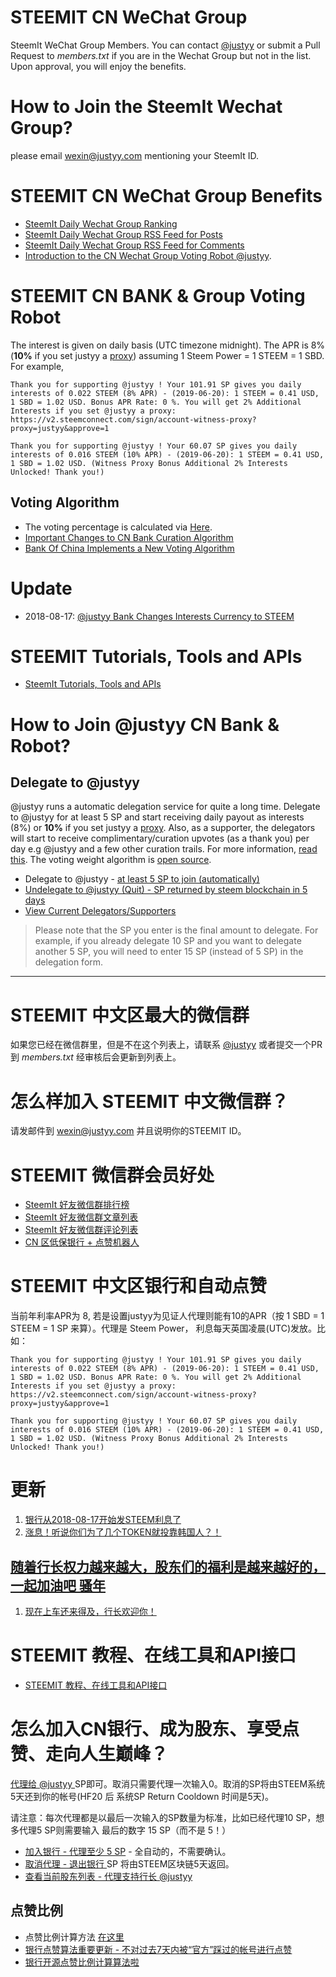 # STEEMIT CN WeChat Group
SteemIt WeChat Group Members. You can contact [@justyy](https://steemit.com/@justyy/) or submit a Pull Request to *members.txt* if you are in the Wechat Group but not in the list. Upon approval, you will enjoy the benefits.

# How to Join the SteemIt Wechat Group?
please email wexin@justyy.com mentioning your SteemIt ID.

# STEEMIT CN WeChat Group Benefits
- [SteemIt Daily Wechat Group Ranking](https://steemyy.com/wechat-ranking/)
- [SteemIt Daily Wechat Group RSS Feed for Posts](https://steemyy.com/wechat-ranking/rss/)
- [SteemIt Daily Wechat Group RSS Feed for Comments](https://steemyy.com/wechat-ranking/rss/comments/)
- [Introduction to the CN Wechat Group Voting Robot @justyy](https://steemit.com/cn/@justyy/cn-introduction-to-the-cn-wechat-group-voting-robot-justyy). 

# STEEMIT CN BANK & Group Voting Robot
The interest is given on daily basis (UTC timezone midnight). The APR is 8% (**10%** if you set justyy a [proxy](https://v2.steemconnect.com/sign/account-witness-proxy?proxy=justyy&approve=1)) assuming 1 Steem Power = 1 STEEM = 1 SBD. For example,

```
Thank you for supporting @justyy ! Your 101.91 SP gives you daily interests of 0.022 STEEM (8% APR) - (2019-06-20): 1 STEEM = 0.41 USD, 1 SBD = 1.02 USD. Bonus APR Rate: 0 %. You will get 2% Additional Interests if you set @justyy a proxy: https://v2.steemconnect.com/sign/account-witness-proxy?proxy=justyy&approve=1

Thank you for supporting @justyy ! Your 60.07 SP gives you daily interests of 0.016 STEEM (10% APR) - (2019-06-20): 1 STEEM = 0.41 USD, 1 SBD = 1.02 USD. (Witness Proxy Bonus Additional 2% Interests Unlocked! Thank you!)
```

## Voting Algorithm
- The voting percentage is calculated via [Here](https://github.com/DoctorLai/steemit-wechat-group/blob/master/bank_getvp.py).
- [Important Changes to CN Bank Curation Algorithm](https://steemit.com/algorithm/@justyy/important-changes-to-cn-bank-curation-algorithm)
- [Bank Of China Implements a New Voting Algorithm](https://steemit.com/busy/@justyy/bank-of-china-implements-a-new-voting-algorithm)

# Update
- 2018-08-17: [@justyy Bank Changes Interests Currency to STEEM](https://steemit.com/cn/@justyy/2018-08-17-steem-justyy-bank-changes-interests-currency-to-steem)

# STEEMIT Tutorials, Tools and APIs
- [SteemIt Tutorials, Tools and APIs](https://steemyy.com/)

# How to Join @justyy CN Bank & Robot?
## Delegate to @justyy
@justyy runs a automatic delegation service for quite a long time. Delegate to @justyy for at least 5 SP and start receiving daily payout as interests (8%) or **10%** if you set justyy a [proxy](https://v2.steemconnect.com/sign/account-witness-proxy?proxy=justyy&approve=1). Also, as a supporter, the delegators will start to receive complimentary/curation upvotes (as a thank you) per day  e.g @justyy and a few other curation trails. For more information, [read this](https://github.com/DoctorLai/steemit-wechat-group). The voting weight algorithm is [open source](https://steemit.com/busy/@justyy/bank-of-china-implements-a-new-voting-algorithm).

- Delegate to @justyy - [at least 5 SP to join (automatically)](https://steemyy.com/sp-delegate-form/?delegatee=justyy)
- [Undelegate to @justyy (Quit) - SP returned by steem blockchain in 5 days](https://steemyy.com/sp-delegate-form/?delegatee=justyy&amount=0)
- [View Current Delegators/Supporters](https://steemyy.com/delegators/?id=justyy)

> Please note that the SP you enter is the final amount to delegate. For example, if you already delegate 10 SP and you want to delegate another 5 SP, you will need to enter 15 SP (instead of 5 SP) in the delegation form.

-----------------------------------------

# STEEMIT 中文区最大的微信群
如果您已经在微信群里，但是不在这个列表上，请联系 [@justyy](https://steemit.com/@justyy/) 或者提交一个PR 到 *members.txt* 经审核后会更新到列表上。

# 怎么样加入 STEEMIT 中文微信群？
请发邮件到 wexin@justyy.com 并且说明你的STEEMIT ID。

# STEEMIT 微信群会员好处
- [SteemIt 好友微信群排行榜](https://steemyy.com/wechat/)
- [SteemIt 好友微信群文章列表](https://steemyy.com/wechat/rss/)
- [SteemIt 好友微信群评论列表](https://steemyy.com/wechat/rss/comments/)
- [CN 区低保银行 + 点赞机器人](https://steemit.com/cn/@justyy/cn-introduction-to-the-cn-wechat-group-voting-robot-justyy)

# STEEMIT 中文区银行和自动点赞
当前年利率APR为 8, 若是设置justyy为见证人代理则能有10的APR（按 1 SBD = 1 STEEM = 1 SP 来算）。代理是 Steem Power， 利息每天英国凌晨(UTC)发放。比如：

```
Thank you for supporting @justyy ! Your 101.91 SP gives you daily interests of 0.022 STEEM (8% APR) - (2019-06-20): 1 STEEM = 0.41 USD, 1 SBD = 1.02 USD. Bonus APR Rate: 0 %. You will get 2% Additional Interests if you set @justyy a proxy: https://v2.steemconnect.com/sign/account-witness-proxy?proxy=justyy&approve=1

Thank you for supporting @justyy ! Your 60.07 SP gives you daily interests of 0.016 STEEM (10% APR) - (2019-06-20): 1 STEEM = 0.41 USD, 1 SBD = 1.02 USD. (Witness Proxy Bonus Additional 2% Interests Unlocked! Thank you!)
```

# 更新
1. [银行从2018-08-17开始发STEEM利息了](https://steemit.com/cn/@justyy/2018-08-17-steem-justyy-bank-changes-interests-currency-to-steem)
2. [涨息！听说你们为了几个TOKEN就投靠韩国人？！](https://steemit.com/cn/@justyy/token)

## [随着行长权力越来越大，股东们的福利是越来越好的，一起加油吧 骚年](https://steemit.com/cn/@justyy/3gzezi)
1. [现在上车还来得及，行长欢迎你！](https://justyy.com/archives/6575)

# STEEMIT 教程、在线工具和API接口
- [STEEMIT 教程、在线工具和API接口](https://steemyy.com/steemit-tools/)

# 怎么加入CN银行、成为股东、享受点赞、走向人生巅峰？
[代理给 @justyy ](https://steemyy.com/delegate-form/?delegatee=justyy) SP即可。取消只需要代理一次输入0。取消的SP将由STEEM系统5天还到你的帐号(HF20 后 系统SP Return Cooldown 时间是5天)。

请注意：每次代理都是以最后一次输入的SP数量为标准，比如已经代理10 SP，想多代理5 SP则需要输入 最后的数字 15 SP（而不是 5！）

- [加入银行 - 代理至少 5 SP](https://steemyy.com/delegate-form/?delegatee=justyy) - 全自动的，不需要确认。
- [取消代理 - 退出银行 ](https://steemyy.com/delegate-form/?delegatee=justyy&amount=0) SP 将由STEEM区块链5天返回。
- [查看当前股东列表 - 代理支持行长 @justyy](https://steemyy.com/list-of-delegators/?id=justyy)

## 点赞比例
- 点赞比例计算方法 [在这里](https://github.com/DoctorLai/steemit-wechat-group/blob/master/bank_getvp.py)
- [银行点赞算法重要更新 - 不对过去7天内被“官方”踩过的帐号进行点赞](https://steemit.com/cn/@justyy/7)
- [银行开源点赞比例计算算法啦](https://steemit.com/cn/@justyy/6encje)
